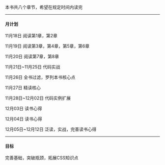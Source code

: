 本书共八个章节，希望在规定时间内读完
- - -
#### 月计划
11月18日 阅读第1章，第2章

11月19日 阅读第3章，第4章，第5章，第6章

11月20日 阅读第7章，第8章

11月21日~11月25日 代码实战

11月26日 全书过滤，罗列本书核心点

11月27日 精读核心

11月28日~12月02日 代码实例扩展

12月03日 读书心得

12月04日 读书心得

12月05日~12月12日 泛读，实战，完善读书心得
- - -
#### 目标
完善基础，突破瓶颈，拓展CSS知识点










